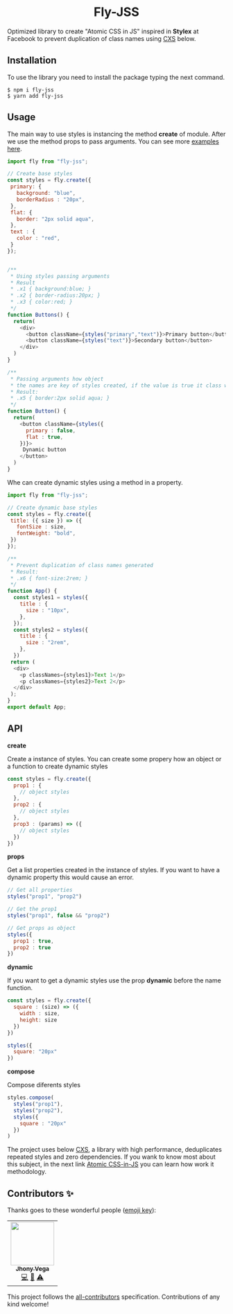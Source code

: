 <h1 align="center"> Fly-JSS </h1>

Optimized library to create "Atomic CSS in JS" inspired in **Stylex** at Facebook to prevent duplication of class names using [CXS](https://github.com/cxs-css/cxs) below.

## Installation

To use the library you need to install the package typing the next command.

```console
$ npm i fly-jss
$ yarn add fly-jss
```

## Usage

The main way to use styles is instancing the method **create** of module. After we use the method props to pass arguments.
You can see more [examples here](https://codesandbox.io/s/fly-jss-css-in-js-wgrrc).


```javascript
import fly from "fly-jss";

// Create base styles
const styles = fly.create({
 primary: {
   background: "blue",
   borderRadius : "20px",
 },
 flat: {
   border: "2px solid aqua",
 },
 text : {
   color : "red",
 }
});


/**
 * Using styles passing arguments
 * Result
 * .x1 { background:blue; }
 * .x2 { border-radius:20px; }
 * .x3 { color:red; }
 */
function Buttons() {
  return(
    <div> 
      <button className={styles("primary","text")}>Primary button</button>
      <button className={styles("text")}>Secondary button</button>
    </div>
  )
}

/**
 * Passing arguments how object
 * the names are key of styles created, if the value is true it class will be added.
 * Result:
 * .x5 { border:2px solid aqua; }
 */
function Button() {
  return(
    <button className={styles({
      primary : false,
      flat : true,
    })}>
     Dynamic button
    </button>
  )
}

```


Whe can create dynamic styles using a method in a property.

```javascript
import fly from "fly-jss";

// Create dynamic base styles
const styles = fly.create({
 title: ({ size }) => ({
   fontSize : size,
   fontWeight: "bold",
 })
});

/**
 * Prevent duplication of class names generated
 * Result:
 * .x6 { font-size:2rem; }
 */
function App() {
  const styles1 = styles({
    title : {
      size : "10px",
    },
  });
  const styles2 = styles({
    title : {
      size : "2rem",
    },
  }) 
 return (
  <div>
    <p classNames={styles1}>Text 1</p>
    <p classNames={styles2}>Text 2</p>
  </div>
 );
}
export default App;
```

## API

**create**

Create a instance of styles. You can create some propery how an object or a function to create dynamic styles

```javascript
const styles = fly.create({
  prop1 : {
    // object styles
  },
  prop2 : {
    // object styles
  },
  prop3 : (params) => ({
    // object styles
  })
})
```

**props**

Get a list properties created in the instance of styles. If you want to have a dynamic property this would cause an error.

```javascript
// Get all properties
styles("prop1", "prop2")

// Get the prop1
styles("prop1", false && "prop2")

// Get props as object
styles({
  prop1 : true,
  prop2 : true
})
```

**dynamic**

If you want to get a dynamic styles use the prop **dynamic** before the name function. 

```javascript
const styles = fly.create({
  square : (size) => ({
    width : size,
    height: size
  })
})

styles({
  square: "20px"
})
```

**compose**

Compose diferents styles

```javascript
styles.compose(
  styles("prop1"),
  styles("prop2"),
  styles({
    square : "20px"
  })
)
```

The project uses below [CXS](https://github.com/cxs-css/cxs), a library with high performance, deduplicates repeated styles and zero dependencies.
If you wank to know most about this subject, in the next link [Atomic CSS-in-JS](https://sebastienlorber.com/atomic-css-in-js) you can learn how work it methodology.

## Contributors ✨

Thanks goes to these wonderful people ([emoji key](https://allcontributors.org/docs/en/emoji-key)):

<!-- ALL-CONTRIBUTORS-LIST:START - Do not remove or modify this section -->
<!-- prettier-ignore-start -->
<!-- markdownlint-disable -->
<table>
  <tr>
    <td align="center"><a href="https://jhonyvega.com/"><img src="https://avatars.githubusercontent.com/u/55319455?v=4?s=100" width="100px;" alt=""/><br /><sub><b>Jhony Vega</b></sub></a><br /><a href="https://github.com/jhony-24/fly-jss/commits?author=jhony-24" title="Code">💻</a> <a href="https://github.com/jhony-24/fly-jss/commits?author=jhony-24" title="Documentation">📖</a> <a href="https://github.com/jhony-24/fly-jss/commits?author=jhony-24" title="Tests">⚠️</a></td>
  </tr>
</table>

<!-- markdownlint-restore -->
<!-- prettier-ignore-end -->

<!-- ALL-CONTRIBUTORS-LIST:END -->

This project follows the [all-contributors](https://github.com/all-contributors/all-contributors) specification. Contributions of any kind welcome!
